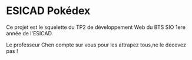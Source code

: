# ESICAD Pokédex

Ce projet est le squelette du TP2 de développement Web du BTS SIO 1ere année de l'ESICAD.

Le professeur Chen compte sur vous pour les attrapez tous,ne le decevez pas !

